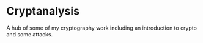 # Cryptanalysis
A hub of some of my cryptography work including an introduction to crypto and some attacks.
